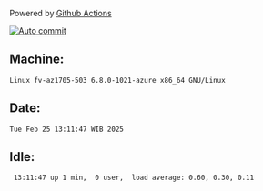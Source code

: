 Powered by [Github Actions](https://github.com/features/actions)

[![Auto commit](https://github.com/hiage/workstation/workflows/Auto%20commit/badge.svg)](https://github.com/hiage/workstation/actions?query=workflow%3A%22Auto+commit%22)

## Machine:
```
Linux fv-az1705-503 6.8.0-1021-azure x86_64 GNU/Linux
```
## Date:
```
Tue Feb 25 13:11:47 WIB 2025
```
## Idle:
```
 13:11:47 up 1 min,  0 user,  load average: 0.60, 0.30, 0.11
```

